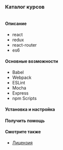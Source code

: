 ### Каталог курсов

![]()

#### Описание
* react
* redux
* react-router
* es6

#### Основные возможности
* Babel
* Webpack
* ESLint
* Mocha
* Express
* npm Scripts

#### Установка и настройка

#### Получить помощь

#### Смотрите также
* [Лицензия](./LICENSE.md)
